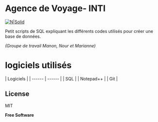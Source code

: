 # Agence de Voyage- INTI 

[![N|Solid](https://github.com/LaCoolClass-INTI/Scripts-formation/blob/cbc48707beea62aff3722cd341fa546d30a04100/Images-readme/LOGO%20CLCL.png)](https://sites.google.com/view/lacoolclass/accueil)



Petit scripts de SQL expliquant les différents codes utilisés pour créer une base de données.

_(Groupe de travail Manon, Nour et Marianne)_

# logiciels utilisés

| Logiciels | 
| ------ | ------ |
| SQL  | 
| Notepad++ | 
| Git | 

## License

MIT

**Free Software**
